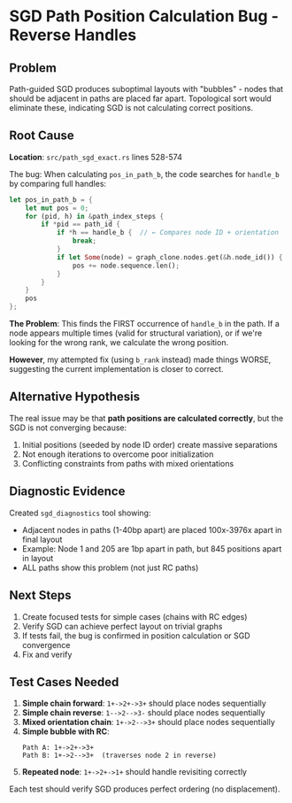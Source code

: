 # SGD Path Position Calculation Bug - Reverse Handles

## Problem

Path-guided SGD produces suboptimal layouts with "bubbles" - nodes that should be adjacent in paths are placed far apart. Topological sort would eliminate these, indicating SGD is not calculating correct positions.

## Root Cause

**Location**: `src/path_sgd_exact.rs` lines 528-574

The bug: When calculating `pos_in_path_b`, the code searches for `handle_b` by comparing full handles:

```rust
let pos_in_path_b = {
    let mut pos = 0;
    for (pid, h) in &path_index_steps {
        if *pid == path_id {
            if *h == handle_b {  // ← Compares node ID + orientation
                break;
            }
            if let Some(node) = graph_clone.nodes.get(&h.node_id()) {
                pos += node.sequence.len();
            }
        }
    }
    pos
};
```

**The Problem**: This finds the FIRST occurrence of `handle_b` in the path. If a node appears multiple times (valid for structural variation), or if we're looking for the wrong rank, we calculate the wrong position.

**However**, my attempted fix (using `b_rank` instead) made things WORSE, suggesting the current implementation is closer to correct.

## Alternative Hypothesis

The real issue may be that **path positions are calculated correctly**, but the SGD is not converging because:

1. Initial positions (seeded by node ID order) create massive separations
2. Not enough iterations to overcome poor initialization
3. Conflicting constraints from paths with mixed orientations

## Diagnostic Evidence

Created `sgd_diagnostics` tool showing:
- Adjacent nodes in paths (1-40bp apart) are placed 100x-3976x apart in final layout
- Example: Node 1 and 205 are 1bp apart in path, but 845 positions apart in layout
- ALL paths show this problem (not just RC paths)

## Next Steps

1. Create focused tests for simple cases (chains with RC edges)
2. Verify SGD can achieve perfect layout on trivial graphs
3. If tests fail, the bug is confirmed in position calculation or SGD convergence
4. Fix and verify

## Test Cases Needed

1. **Simple chain forward**: `1+->2+->3+` should place nodes sequentially
2. **Simple chain reverse**: `1-->2-->3-` should place nodes sequentially
3. **Mixed orientation chain**: `1+->2-->3+` should place nodes sequentially
4. **Simple bubble with RC**:
   ```
   Path A: 1+->2+->3+
   Path B: 1+->2-->3+  (traverses node 2 in reverse)
   ```
5. **Repeated node**: `1+->2+->1+` should handle revisiting correctly

Each test should verify SGD produces perfect ordering (no displacement).

